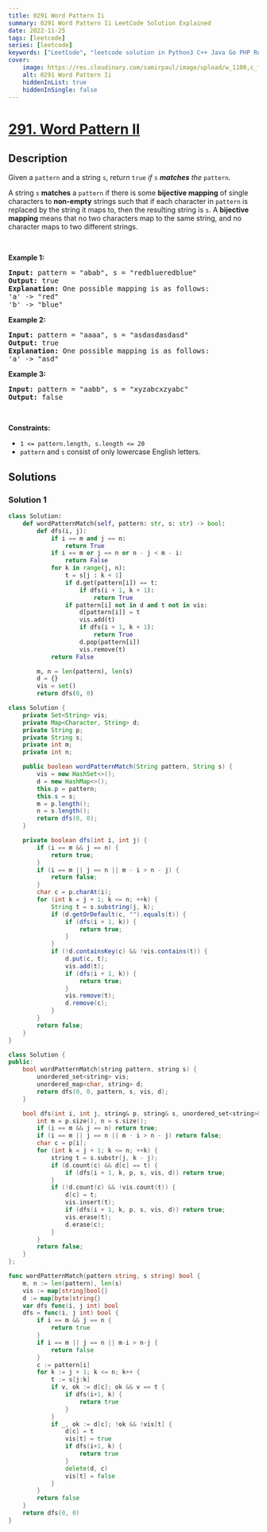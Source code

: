 ```yaml
---
title: 0291 Word Pattern Ii
summary: 0291 Word Pattern Ii LeetCode Solution Explained
date: 2022-11-25
tags: [leetcode]
series: [leetcode]
keywords: ["LeetCode", "leetcode solution in Python3 C++ Java Go PHP Ruby Swift TypeScript Rust C# JavaScript C", "0291 Word Pattern Ii LeetCode Solution Explained in all languages"]
cover:
    image: https://res.cloudinary.com/samirpaul/image/upload/w_1100,c_fit,co_rgb:FFFFFF,l_text:Arial_75_bold:0291 Word Pattern Ii - Solution Explained/problem-solving.webp
    alt: 0291 Word Pattern Ii
    hiddenInList: true
    hiddenInSingle: false
---
```



# [291. Word Pattern II](https://leetcode.com/problems/word-pattern-ii)


## Description

<p>Given a <code>pattern</code> and a string <code>s</code>, return <code>true</code><em> if </em><code>s</code><em> <strong>matches</strong> the </em><code>pattern</code><em>.</em></p>

<p>A string <code>s</code> <b>matches</b> a <code>pattern</code> if there is some <strong>bijective mapping</strong> of single characters to <strong>non-empty</strong> strings such that if each character in <code>pattern</code> is replaced by the string it maps to, then the resulting string is <code>s</code>. A <strong>bijective mapping</strong> means that no two characters map to the same string, and no character maps to two different strings.</p>

<p>&nbsp;</p>
<p><strong class="example">Example 1:</strong></p>

<pre>
<strong>Input:</strong> pattern = &quot;abab&quot;, s = &quot;redblueredblue&quot;
<strong>Output:</strong> true
<strong>Explanation:</strong> One possible mapping is as follows:
&#39;a&#39; -&gt; &quot;red&quot;
&#39;b&#39; -&gt; &quot;blue&quot;</pre>

<p><strong class="example">Example 2:</strong></p>

<pre>
<strong>Input:</strong> pattern = &quot;aaaa&quot;, s = &quot;asdasdasdasd&quot;
<strong>Output:</strong> true
<strong>Explanation:</strong> One possible mapping is as follows:
&#39;a&#39; -&gt; &quot;asd&quot;
</pre>

<p><strong class="example">Example 3:</strong></p>

<pre>
<strong>Input:</strong> pattern = &quot;aabb&quot;, s = &quot;xyzabcxzyabc&quot;
<strong>Output:</strong> false
</pre>

<p>&nbsp;</p>
<p><strong>Constraints:</strong></p>

<ul>
	<li><code>1 &lt;= pattern.length, s.length &lt;= 20</code></li>
	<li><code>pattern</code> and <code>s</code> consist of only lowercase English letters.</li>
</ul>

## Solutions

### Solution 1

<!-- tabs:start -->

```python
class Solution:
    def wordPatternMatch(self, pattern: str, s: str) -> bool:
        def dfs(i, j):
            if i == m and j == n:
                return True
            if i == m or j == n or n - j < m - i:
                return False
            for k in range(j, n):
                t = s[j : k + 1]
                if d.get(pattern[i]) == t:
                    if dfs(i + 1, k + 1):
                        return True
                if pattern[i] not in d and t not in vis:
                    d[pattern[i]] = t
                    vis.add(t)
                    if dfs(i + 1, k + 1):
                        return True
                    d.pop(pattern[i])
                    vis.remove(t)
            return False

        m, n = len(pattern), len(s)
        d = {}
        vis = set()
        return dfs(0, 0)
```

```java
class Solution {
    private Set<String> vis;
    private Map<Character, String> d;
    private String p;
    private String s;
    private int m;
    private int n;

    public boolean wordPatternMatch(String pattern, String s) {
        vis = new HashSet<>();
        d = new HashMap<>();
        this.p = pattern;
        this.s = s;
        m = p.length();
        n = s.length();
        return dfs(0, 0);
    }

    private boolean dfs(int i, int j) {
        if (i == m && j == n) {
            return true;
        }
        if (i == m || j == n || m - i > n - j) {
            return false;
        }
        char c = p.charAt(i);
        for (int k = j + 1; k <= n; ++k) {
            String t = s.substring(j, k);
            if (d.getOrDefault(c, "").equals(t)) {
                if (dfs(i + 1, k)) {
                    return true;
                }
            }
            if (!d.containsKey(c) && !vis.contains(t)) {
                d.put(c, t);
                vis.add(t);
                if (dfs(i + 1, k)) {
                    return true;
                }
                vis.remove(t);
                d.remove(c);
            }
        }
        return false;
    }
}
```

```cpp
class Solution {
public:
    bool wordPatternMatch(string pattern, string s) {
        unordered_set<string> vis;
        unordered_map<char, string> d;
        return dfs(0, 0, pattern, s, vis, d);
    }

    bool dfs(int i, int j, string& p, string& s, unordered_set<string>& vis, unordered_map<char, string>& d) {
        int m = p.size(), n = s.size();
        if (i == m && j == n) return true;
        if (i == m || j == n || m - i > n - j) return false;
        char c = p[i];
        for (int k = j + 1; k <= n; ++k) {
            string t = s.substr(j, k - j);
            if (d.count(c) && d[c] == t) {
                if (dfs(i + 1, k, p, s, vis, d)) return true;
            }
            if (!d.count(c) && !vis.count(t)) {
                d[c] = t;
                vis.insert(t);
                if (dfs(i + 1, k, p, s, vis, d)) return true;
                vis.erase(t);
                d.erase(c);
            }
        }
        return false;
    }
};
```

```go
func wordPatternMatch(pattern string, s string) bool {
	m, n := len(pattern), len(s)
	vis := map[string]bool{}
	d := map[byte]string{}
	var dfs func(i, j int) bool
	dfs = func(i, j int) bool {
		if i == m && j == n {
			return true
		}
		if i == m || j == n || m-i > n-j {
			return false
		}
		c := pattern[i]
		for k := j + 1; k <= n; k++ {
			t := s[j:k]
			if v, ok := d[c]; ok && v == t {
				if dfs(i+1, k) {
					return true
				}
			}
			if _, ok := d[c]; !ok && !vis[t] {
				d[c] = t
				vis[t] = true
				if dfs(i+1, k) {
					return true
				}
				delete(d, c)
				vis[t] = false
			}
		}
		return false
	}
	return dfs(0, 0)
}
```

<!-- tabs:end -->

<!-- end -->
